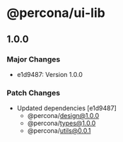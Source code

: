 # @percona/ui-lib

## 1.0.0

### Major Changes

- e1d9487: Version 1.0.0

### Patch Changes

- Updated dependencies [e1d9487]
  - @percona/design@1.0.0
  - @percona/types@1.0.0
  - @percona/utils@0.0.1

